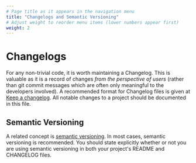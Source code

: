 ```yaml
---
# Page title as it appears in the navigation menu
title: "Changelogs and Semantic Versioning"
# Adjust weight to reorder menu items (lower numbers appear first)
weight: 2
---
```


# Changelogs

For any non-trivial code, it is worth maintaining a Changelog.
This is valuable as it is a record of changes _from the perspective of users_ (rather than git commit messages which are often only meaningful to the developers involved).
A recommended format for Changelog files is given at [Keep a changelog](https://keepachangelog.com).
All notable changes to a project should be documented in this file.

## Semantic Versioning

A related concept is [semantic versioning](https://semver.org/spec/v2.0.0.html).
In most cases, semantic versioning is recommended.
You should state explicitly whether or not you are using semantic versioning in both your project's README and CHANGELOG files.
